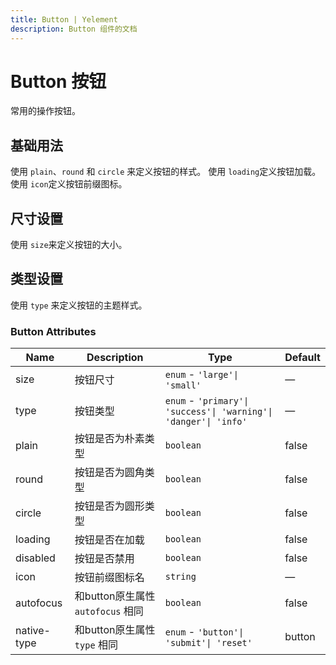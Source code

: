 ```yaml
---
title: Button | Yelement
description: Button 组件的文档
---
```


# Button 按钮
常用的操作按钮。

## 基础用法
使用 `plain`、`round` 和 `circle` 来定义按钮的样式。
使用 `loading`定义按钮加载。
使用 `icon`定义按钮前缀图标。


<demo vue="../demo/Button/Basic.vue" title="基础用法" description="Button 组件的基础用法"></demo>

## 尺寸设置
使用 `size`来定义按钮的大小。

<demo vue="../demo/Button/Size.vue" title="尺寸设置" description="Button 组件的尺寸设置"></demo>

## 类型设置
使用 `type` 来定义按钮的主题样式。

<demo vue="../demo/Button/Type.vue" title="类型设置" description="Button 组件的类型设置"></demo>

### Button Attributes

| Name        | Description                       | Type                                                             | Default |
| ----------- | --------------------------------- | ---------------------------------------------------------------- | ------- |
| size        | 按钮尺寸                          | `enum` - `'large'\| 'small'`                                     | —       |
| type        | 按钮类型                          | `enum` - `'primary'\| 'success'\| 'warning'\| 'danger'\| 'info'` | —       |
| plain       | 按钮是否为朴素类型                | `boolean`                                                        | false   |
| round       | 按钮是否为圆角类型                | `boolean`                                                        | false   |
| circle      | 按钮是否为圆形类型                | `boolean`                                                        | false   |
| loading     | 按钮是否在加载                    | `boolean`                                                        | false   |
| disabled    | 按钮是否禁用                      | `boolean`                                                        | false   |
| icon        | 按钮前缀图标名                    | `string`                                                         | —       |
| autofocus   | 和button原生属性 `autofocus` 相同 | `boolean`                                                        | false   |
| native-type | 和button原生属性 `type` 相同      | `enum` - `'button'\| 'submit'\| 'reset'`                         | button  |
